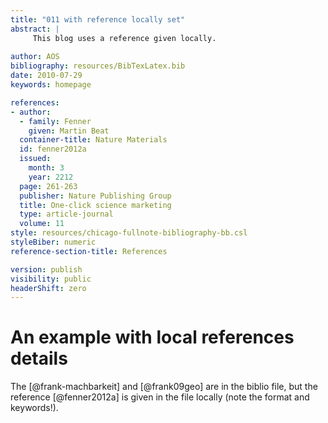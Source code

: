 ```yaml
---
title: "011 with reference locally set"
abstract: |
     This blog uses a reference given locally.  
 
author: AOS
bibliography: resources/BibTexLatex.bib
date: 2010-07-29
keywords: homepage

references:
- author:
  - family: Fenner
    given: Martin Beat
  container-title: Nature Materials
  id: fenner2012a
  issued:
    month: 3
    year: 2212
  page: 261-263
  publisher: Nature Publishing Group
  title: One-click science marketing
  type: article-journal
  volume: 11
style: resources/chicago-fullnote-bibliography-bb.csl
styleBiber: numeric
reference-section-title: References

version: publish
visibility: public
headerShift: zero
---
```

# An example with local references details

The [@frank-machbarkeit] and [@frank09geo] are in the biblio file, but the reference [@fenner2012a] is given in the file locally (note the format and keywords!).

 

